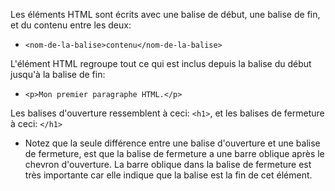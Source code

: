 Les éléments HTML sont écrits avec une balise de début, une balise de fin, et du contenu entre les deux:

- `<nom-de-la-balise>contenu</nom-de-la-balise>`

L'élément HTML regroupe tout ce qui est inclus depuis la balise du début jusqu'à la balise de fin:

- `<p>Mon premier paragraphe HTML.</p>`

Les balises d'ouverture ressemblent à ceci: `<h1>`, et les balises de fermeture à ceci: `</h1>`  

- Notez que la seule différence entre une balise d'ouverture et une balise de fermeture, est que la balise de fermeture a une barre oblique après le chevron d'ouverture. La barre oblique dans la balise de fermeture est très importante car elle indique que la balise est la fin de cet élément.
